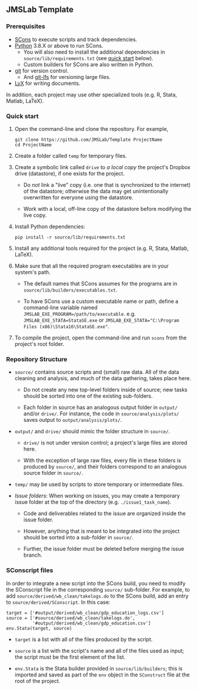 ## JMSLab Template

### Prerequisites

- [SCons](https://scons.org) to execute scripts and track dependencies.
- [Python](https://www.python.org/downloads) 3.8.X or above to run SCons.
    - You will also need to install the additional dependencies in `source/lib/requirements.txt` (see [quick start](#quick-start) below).
    - Custom builders for SCons are also written in Python.
- [git](https://git-scm.com/downloads) for version control.
    - And [git-lfs](https://git-lfs.github.com/) for versioning large files.
- [LyX](https://www.lyx.org/Download) for writing documents.

In addition, each project may use other specialized tools (e.g. R, Stata, Matlab, LaTeX).

### Quick start

1. Open the command-line and clone the repository. For example,

    ```
    git clone https://github.com/JMSLab/Template ProjectName
    cd ProjectName
    ```

2. Create a folder called `temp` for temporary files.

3. Create a symbolic link called `drive` to _a local copy_ the project's Dropbox drive (datastore), if one exists for the project.

    - Do _not_ link a "live" copy (i.e. one that is synchronized to the internet) of the datastore; otherwise the data may get unintentionally overwritten for everyone using the datastore.

    - Work with a local, off-line copy of the datastore before modifying the live copy.

4. Install Python dependencies:

    ```
    pip install -r source/lib/requirements.txt
    ```

5. Install any additional tools required for the project (e.g. R, Stata, Matlab, LaTeX).

6. Make sure that all the required program executables are in your system's path. 

    - The default names that SCons assumes for the programs are in `source/lib/builders/executables.txt`.

    - To have SCons use a custom executable name or path, define a command-line variable named `JMSLAB_EXE_PROGRAM=/path/to/executable`. e.g. `JMSLAB_EXE_STATA=StataSE.exe` or `JMSLAB_EXE_STATA="C:\Program Files (x86)\Stata16\StataSE.exe"`.

7. To compile the project, open the command-line and run `scons` from the project's root folder.

### Repository Structure

- `source/` contains source scripts and (small) raw data. All of the data cleaning and analysis, and much of the data gathering, takes place here. 

    - Do not create any new top-level folders inside of source;  new tasks should be sorted into one of the existing sub-folders.

    - Each folder in source has an analogous output folder in `output/` and/or `drive/`. For instance, the code in `source/analysis/plots/` saves output to `output/analysis/plots/`.

- `output/` and `drive/` should mimic the folder structure in `source/`.

    - `drive/` is not under version control; a project's large files are stored here.

    - With the exception of large raw files, every file in these folders is produced by `source/`, and their folders correspond to an analogous source folder in `source/`.

- `temp/` may be used by scripts to store temporary or intermediate files.

- _Issue folders_: When working on issues, you may create a temporary issue folder at the top of the directory (e.g. `./issue1_task_name`).

    - Code and deliverables related to the issue are organized inside the issue folder.

    - However, anything that is meant to be integrated into the project should be sorted into a sub-folder in `source/`.

    - Further, the issue folder must be deleted before merging the issue branch.

### SConscript files

In order to integrate a new script into the SCons build, you need to modify the SConscript file in the corresponding `source/` sub-folder.  For example, to add `source/derived/wb_clean/takelogs.do` to the SCons build, add an entry to `source/derived/SConscript`. In this case:

```
target = ['#output/derived/wb_clean/gdp_education_logs.csv']
source = ['#source/derived/wb_clean/takelogs.do',
          '#output/derived/wb_clean/gdp_education.csv']
env.Stata(target, source)
```

- `target` is a list with all of the files produced by the script.

- `source` is a list with the script's name and all of the files used as input; the script must be the first element of the list.

- `env.Stata` is the Stata builder provided in `source/lib/builders`; this is imported and saved as part of the `env` object in the `SConstruct` file at the root of the project. 
